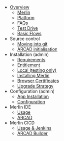 - [Overview](./README.md)
   - [Merlin](./guides/overview/main.md)
   - [Platform](./guides/overview/platform.md)
   - [FAQs](./guides/overview/faq.md)
   - [Test Drive](./guides/overview/sandbox.md)
   - [Basic Flows](./guides/flows.md)
- Source control
   - [Moving into git](./guides/git/moving-source.md)
   - [ARCAD initialisation](./guides/git/moving-source-arcad.md)
- Installation (admin)
   - [Requirements](./guides/openshift/merlin-reqs.md)
   - [Entitlement](./guides/openshift/entitlement.md)
   - [Local (testing only)](./guides/openshift/local.md)
   - [Installing Merlin](./guides/openshift/merlininstall.md)
   - [Browser Certificates](./guides/openshift/merlin-certs.md)
   - [Upgrade Strategy](./guides/openshift/merlin-updates.md)
- Configuration (admin)
   - [App Installation](./guides/appinstall.md)
   - [Configuration](./guides/configuration.md)
- Merlin IDE
   - [Usage](./guides/crw/main.md)
   - [ARCAD](./guides/crw/arcad.md)
- Merlin CICD
   - [Usage & Jenkins](./guides/cicd/main.md)
   - [ARCAD Builder](./guides/cicd/arcad.md)
   <!-- - [ibmi-bob](./guides/cicd/bob.md) -->
